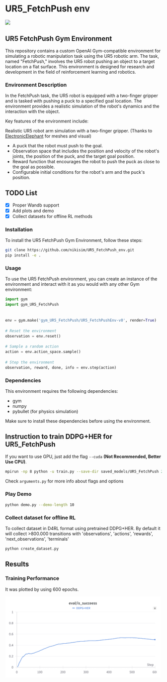 # UR5_FetchPush env
![](figures/UR5_FetchPUSH.gif)
## UR5 FetchPush Gym Environment
This repository contains a custom OpenAI Gym-compatible environment for simulating a robotic manipulation task using the UR5 robotic arm. The task, named "FetchPush," involves the UR5 robot pushing an object to a target location on a flat surface. This environment is designed for research and development in the field of reinforcement learning and robotics.

### Environment Description
In the FetchPush task, the UR5 robot is equipped with a two-finger gripper and is tasked with pushing a puck to a specified goal location. The environment provides a realistic simulation of the robot's dynamics and the interaction with the object.

Key features of the environment include:

Realistic UR5 robot arm simulation with a two-finger gripper. (Thanks to [ElectronicElephant](https://github.com/ElectronicElephant/pybullet_ur5_robotiq) for meshes and visual)

- A puck that the robot must push to the goal.
- Observation space that includes the position and velocity of the robot's joints, the position of the puck, and the target goal position.
- Reward function that encourages the robot to push the puck as close to the goal as possible.
- Configurable initial conditions for the robot's arm and the puck's position.

## TODO List
- [x] Proper Wandb support
- [x] Add plots and demo
- [x] Collect datasets for offline RL methods

### Installation

To install the UR5 FetchPush Gym Environment, follow these steps:
```bash
git clone https://github.com/nikisim/UR5_FetchPush_env.git
pip install -e .
```

### Usage
To use the UR5 FetchPush environment, you can create an instance of the environment and interact with it as you would with any other Gym environment:

```python
import gym
import gym_UR5_FetchPush


env = gym.make('gym_UR5_FetchPush/UR5_FetchPushEnv-v0', render=True)

# Reset the environment
observation = env.reset()

# Sample a random action
action = env.action_space.sample()

# Step the environment
observation, reward, done, info = env.step(action)
```

### Dependencies
This environment requires the following dependencies:

- gym
- numpy
- pybullet (for physics simulation)

Make sure to install these dependencies before using the environment.

## Instruction to train DDPG+HER for UR5_FetchPush
If you want to use GPU, just add the flag `--cuda` **(Not Recommended, Better Use CPU)**.
```bash
mpirun -np 8 python -u train.py --save-dir saved_models/UR5_FetchPush 2>&1 | tee push_UR5.log
```

Check ```arguments.py``` for more info about flags and options

### Play Demo
```bash
python demo.py --demo-length 10
```

### Collect dataset for offline RL
To collect dataset in D4RL format using pretrained DDPG+HER. By default it will collect >800.000 transitions with 'observations', 'actions', 'rewards', 'next_observations', 'terminals'
```bash
python create_dataset.py
```

## Results
### Training Performance
It was plotted by using 600 epochs. 

<img src="figures/UR5_FetchPush_results.png" alt="UR5_FetchPush_results " width="500"/>

<!-- ### Demo:

UR5_FetchPush| 
-----------------------
![](figures/UR5_FetchPUSH.gif)| -->
<!-- ## Acknowledgement:
- [Openai Baselines](https://github.com/openai/baselines)

## Requirements
- python=3.5.2
- openai-gym=0.12.5 (mujoco200 is supported, but you need to use gym >= 0.12.5, it has a bug in the previous version.)
- mujoco-py=1.50.1.56 (~~**Please use this version, if you use mujoco200, you may failed in the FetchSlide-v1**~~)
- pytorch=1.0.0 (**If you use pytorch-0.4.1, you may have data type errors. I will fix it later.**)
- mpi4py



## Instruction to run the code
If you want to use GPU, just add the flag `--cuda` **(Not Recommended, Better Use CPU)**.
1. train the **FetchReach-v1**:
```bash
mpirun -np 1 python -u train.py --env-name='FetchReach-v1' --n-cycles=10 2>&1 | tee reach.log
```
2. train the **FetchPush-v1**:
```bash
mpirun -np 8 python -u train.py --env-name='FetchPush-v1' 2>&1 | tee push.log
```
3. train the **FetchPickAndPlace-v1**:
```bash
mpirun -np 16 python -u train.py --env-name='FetchPickAndPlace-v1' 2>&1 | tee pick.log
```
4. train the **FetchSlide-v1**:
```bash
mpirun -np 8 python -u train.py --env-name='FetchSlide-v1' --n-epochs=200 2>&1 | tee slide.log
```

### Play Demo
```bash
python demo.py --env-name=<environment name>
```
### Download the Pre-trained Model
Please download them from the [Google Driver](https://drive.google.com/open?id=1dNzIpIcL4x1im8dJcUyNO30m_lhzO9K4), then put the `saved_models` under the current folder.

## Results
### Training Performance
It was plotted by using 5 different seeds, the solid line is the median value. 
![Training_Curve](figures/results.png)
### Demo:
**Tips**: when you watch the demo, you can press **TAB** to switch the camera in the mujoco.  

FetchPush-v1| FetchPickAndPlace-v1| FetchSlide-v1
-----------------------|-----------------------|-----------------------|
![](figures/push.gif)| ![](figures/pick.gif)| ![](figures/slide.gif) -->

